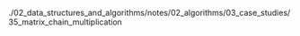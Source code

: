 ./02_data_structures_and_algorithms/notes/02_algorithms/03_case_studies/35_matrix_chain_multiplication

